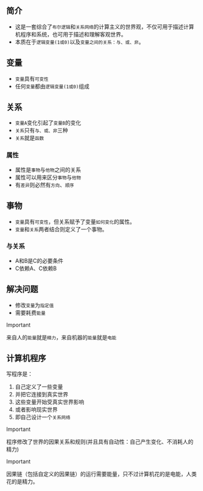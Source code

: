 ## 简介

- 这是一套综合了`布尔逻辑`和`关系网络`的计算主义的世界观，不仅可用于描述计算机程序和系统，也可用于描述和理解客观世界。
- 本质在于`逻辑变量(1或0)`以及`变量之间的关系：与、或、非`。

## 变量

- `变量`具有`可变性`
- 任何`变量`都由`逻辑变量(1或0)`组成

## 关系

- `变量A`变化引起了`变量B`的变化
- `关系`只有`与、或、非`三种
- `关系`就是`函数`

### 属性

- 属性是`事物`与`他物`之间的关系
- 属性可以用来区分`事物`与`他物`
- 有`差异`则必然有`方向`、`顺序`

## 事物

- `变量`具有`可变性`，但关系赋予了变量`如何变化`的属性。
- `变量`和`关系`两者结合则定义了一个事物。

### 与关系

- A和B是C的必要条件
- C依赖A、C依赖B

## 解决问题

- 修改`变量`为`指定值`
- 需要耗费`能量`

> [!IMPORTANT]
> 来自人的`能量`就是`精力`，来自机器的`能量`就是`电能`

## 计算机程序

写程序是：
1. 自己定义了一些变量
2. 并把它连接到真实世界
3. 这些变量开始受真实世界影响
4. 或者影响现实世界
5. 即自己设计一个`关系网络`

> [!IMPORTANT]
> 程序修改了世界的因果关系和规则(并且具有自动性：自己产生变化、不消耗人的精力)

> [!IMPORTANT]
> 因果链（包括自定义的因果链）的运行需要能量，只不过计算机花的是电能，人类花的是精力。
